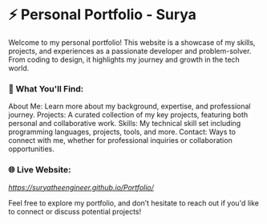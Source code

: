 # ⚡ Personal Portfolio - Surya
Welcome to my personal portfolio! This website is a showcase of my skills, projects, and experiences as a passionate developer and problem-solver. From coding to design, it highlights my journey and growth in the tech world.

### 🌟 What You'll Find:
About Me: Learn more about my background, expertise, and professional journey.
Projects: A curated collection of my key projects, featuring both personal and collaborative work.
Skills: My technical skill set including programming languages, projects, tools, and more.
Contact: Ways to connect with me, whether for professional inquiries or collaboration opportunities.
### 🌐 Live Website:
*https://suryatheengineer.github.io/Portfolio/*

Feel free to explore my portfolio, and don’t hesitate to reach out if you'd like to connect or discuss potential projects!
